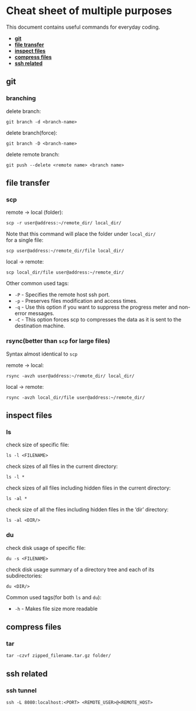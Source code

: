 # Cheat sheet of multiple purposes
This document contains useful commands for everyday coding.
- [**git**](#git)
- [**file transfer**](#file-transfer)
- [**inspect files**](#inspect-files)
- [**compress files**](#compress-files)
- [**ssh related**](#ssh-related)
## git
### branching
delete branch: <br>
```
git branch -d <branch-name>
```
delete branch(force): <br>
```
git branch -D <branch-name>
```
delete remote branch: <br>
```
git push --delete <remote name> <branch name>
```
## file transfer
### scp
remote -> local (folder): <br>
```
scp -r user@address:~/remote_dir/ local_dir/
```
Note that this command will place the folder under `local_dir/` <br>
for a single file: <br>
```
scp user@address:~/remote_dir/file local_dir/
```
local -> remote:
```
scp local_dir/file user@address:~/remote_dir/ 
```

Other common used tags:

- `-P` - Specifies the remote host ssh port.
- `-p` - Preserves files modification and access times.
- `-q` - Use this option if you want to suppress the progress meter and non-error messages.
- `-C` - This option forces scp to compresses the data as it is sent to the destination machine.

### rsync(better than `scp` for large files)
Syntax almost identical to `scp`

remote -> local: <br>
```
rsync -avzh user@address:~/remote_dir/ local_dir/
```

local -> remote:
```
rsync -avzh local_dir/file user@address:~/remote_dir/
```
## inspect files
### ls
check size of specific file:
```
ls -l <FILENAME>
```
check sizes of all files in the current directory:
```
ls -l *
```
check sizes of all files including hidden files in the current directory:
```
ls -al * 
```
check size of all the files including hidden files in the ‘dir’ directory:
```
ls -al <DIR/>
```
### du
check disk usage of specific file:
```
du -s <FILENAME>
```
check disk usage summary of a directory tree and each of its subdirectories:
```
du <DIR/>
```
Common used tags(for both `ls` and `du`):

- `-h` - Makes file size more readable
## compress files
### tar
```
tar -czvf zipped_filename.tar.gz folder/
```

## ssh related
### ssh tunnel
```
ssh -L 8080:localhost:<PORT> <REMOTE_USER>@<REMOTE_HOST>
```
